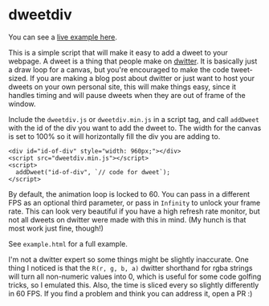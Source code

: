 # dweetdiv

You can see a
[live example here](https://www.bandaloo.github.io/dweetdiv/example).

This is a simple script that will make it easy to add a dweet to your
webpage. A dweet is a thing that people make on
[dwitter](https://www.dwitter.net/). It is basically just a draw loop for a
canvas, but you're encouraged to make the code tweet-sized. If you are making
a blog post about dwitter or just want to host your dweets on your own
personal site, this will make things easy, since it handles timing and will
pause dweets when they are out of frame of the window.

Include the `dweetdiv.js` or `dweetdiv.min.js` in a script tag, and call
`addDweet` with the id of the div you want to add the dweet to. The width for
the canvas is set to 100% so it will horizontally fill the div you are adding
to.

```
<div id="id-of-div" style="width: 960px;"></div>
<script src="dweetdiv.min.js"></script>
<script>
  addDweet("id-of-div", `// code for dweet`);
</script>
```

By default, the animation loop is locked to 60. You can pass in a different
FPS as an optional third parameter, or pass in `Infinity` to unlock your
frame rate. This can look very beautiful if you have a high refresh rate
monitor, but not all dweets on dwitter were made with this in mind. (My hunch
is that most work just fine, though!)

See `example.html` for a full example.

I'm not a dwitter expert so some things might be slightly inaccurate. One
thing I noticed is that the `R(r, g, b, a)` dwitter shorthand for rgba
strings will turn all non-numeric values into 0, which is useful for some
code golfing tricks, so I emulated this. Also, the time is sliced every so
slightly differently in 60 FPS. If you find a problem and think you can
address it, open a PR :)
